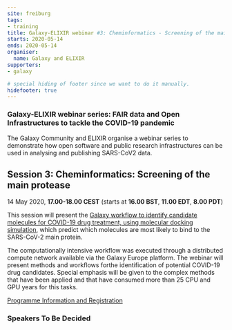 ```yaml
---
site: freiburg
tags:
- training
title: Galaxy-ELIXIR webinar #3: Cheminformatics - Screening of the main protease
starts: 2020-05-14
ends: 2020-05-14
organiser:
  name: Galaxy and ELIXIR
supporters:
- galaxy

# special hiding of footer since we want to do it manually.
hidefooter: true
---
```


### Galaxy-ELIXIR webinar series: FAIR data and Open Infrastructures to tackle the COVID-19 pandemic

The Galaxy Community and ELIXIR organise a webinar series to demonstrate how open software and public research infrastructures can be used in analysing and publishing SARS-CoV2 data.

## Session 3: Cheminformatics: Screening of the main protease

14 May 2020, **17.00-18.00 CEST** (starts at **16.00 BST**, **11.00 EDT**, **8.00 PDT**)

This session will present the [Galaxy workflow to identify candidate molecules for COVID-19 drug treatment, using molecular docking simulation](https://covid19.galaxyproject.org/cheminformatics/), which predict which molecules are most likely to bind to the SARS-CoV-2 main protein.

The computationally intensive workflow was executed through a distributed compute network available via the Galaxy Europe platform. The webinar will present methods and workflows forthe identification of potential COVID-19 drug candidates. Special emphasis will be given to the complex methods that have been applied and that have consumed more than 25 CPU and GPU years for this tasks.

[Programme Information and Registration](https://elixir-europe.org/events/webinar-galaxy-elixir-covid19)

### Speakers To Be Decided
